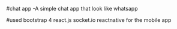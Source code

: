 #chat app
-A simple chat app that look like whatsapp

#used
bootstrap 4
react.js
socket.io
reactnative for the mobile app

